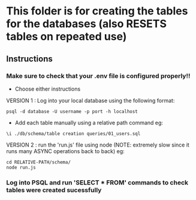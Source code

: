 # This folder is for creating the tables for the databases (also RESETS tables on repeated use)

## Instructions

### Make sure to check that your .env file is configured properly!!


- Choose either instructions

VERSION 1 : Log into your local database using the following format:
  ``` 
  psql -d database -U username -p port -h localhost 
  ```
- Add each table manually using a relative path command eg:
```
\i ./db/schema/table creation queries/01_users.sql
```


VERSION 2 : run the 'run.js' file using node (NOTE: extremely slow since it runs many ASYNC operations back to back) eg:
```
cd RELATIVE-PATH/schema/
node run.js
```


### Log into PSQL and run 'SELECT * FROM' commands to check tables were created sucessfully 
